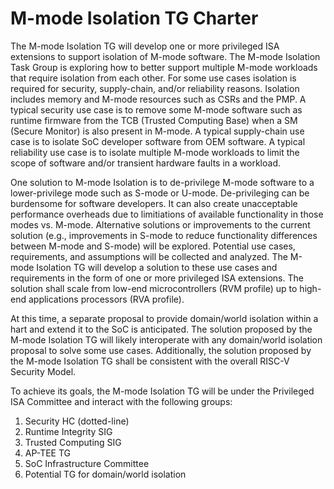 # M-mode Isolation TG Charter

The M-mode Isolation TG will develop one or more privileged ISA extensions to support isolation of M-mode software. The M-mode Isolation Task Group is exploring how to better support multiple M-mode workloads that require isolation from each other. For some use cases isolation is required for security, supply-chain, and/or reliability reasons. Isolation includes memory and M-mode resources such as CSRs and the PMP. A typical security use case is to remove some M-mode software such as runtime firmware from the TCB (Trusted Computing Base) when a SM (Secure Monitor) is also present in M-mode. A typical supply-chain use case is to isolate SoC developer software from OEM software. A typical reliability use case is to isolate multiple M-mode workloads to limit the scope of software and/or transient hardware faults in a workload.

One solution to M-mode Isolation is to de-privilege M-mode software to a lower-privilege mode such as S-mode or U-mode. De-privileging can be burdensome for software developers. It can also create unacceptable performance overheads due to limitiations of available functionality in those modes vs. M-mode. Alternative solutions or improvements to the current solution (e.g., improvements in S-mode to reduce functionality differences between M-mode and S-mode) will be explored. Potential use cases, requirements, and assumptions will be collected and analyzed. The M-mode Isolation TG will develop a solution to these use cases and requirements in the form of one or more privileged ISA extensions. The solution shall scale from low-end microcontrollers (RVM profile) up to high-end applications processors (RVA profile). 

At this time, a separate proposal to provide domain/world isolation within a hart and extend it to the SoC is anticipated. The solution proposed by the M-mode Isolation TG will likely interoperate with any domain/world isolation proposal to solve some use cases. Additionally, the solution proposed by the M-mode Isolation TG shall be consistent with the overall RISC-V Security Model.

To achieve its goals, the M-mode Isolation TG will be under the Privileged ISA Committee and interact with the following groups:

 1. Security HC (dotted-line)
 2. Runtime Integrity SIG
 3. Trusted Computing SIG
 4. AP-TEE TG
 6. SoC Infrastructure Committee
 7. Potential TG for domain/world isolation
